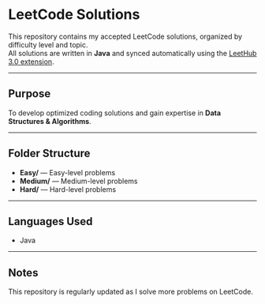 # LeetCode Solutions

This repository contains my accepted LeetCode solutions, organized by difficulty level and topic.  
All solutions are written in **Java** and synced automatically using the [LeetHub 3.0 extension](https://chrome.google.com/webstore/detail/leethub-30/kdkgpjpenaeoodajljkflmlnkoihkmda).

---

## Purpose

To develop optimized coding solutions and gain expertise in **Data Structures & Algorithms**.

---

## Folder Structure

- **Easy/** — Easy-level problems  
- **Medium/** — Medium-level problems  
- **Hard/** — Hard-level problems  

---

## Languages Used

- Java

---

## Notes

This repository is regularly updated as I solve more problems on LeetCode.

